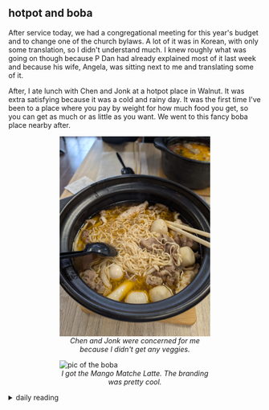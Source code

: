 ## hotpot and boba

After service today, we had a congregational meeting for this year's budget and to change one of the church bylaws. A lot of it was in Korean, with only some translation, so I didn't understand much. I knew roughly what was going on though because P Dan had already explained most of it last week and because his wife, Angela, was sitting next to me and translating some of it.

After, I ate lunch with Chen and Jonk at a hotpot place in Walnut. It was extra satisfying because it was a cold and rainy day. It was the first time I've been to a place where you pay by weight for how much food you get, so you can get as much or as little as you want. We went to this fancy boba place nearby after.

<figure>
    <img src="/images/2025/2025-01/2025-01-26-hotpot-and-boba/hotpot.jpg" alt="pic of the hotpot" width="300" style="display: block; margin: auto;">
    <figcaption style="display: block; margin: auto; text-align: center; width: 300px;">
        <i>Chen and Jonk were concerned for me because I didn't get any veggies.</i>
    </figcaption>
</figure>

<figure>
    <img src="/images/2025/2025-01/2025-01-26-hotpot-and-boba/boba.jpg" alt="pic of the boba" width="300" style="display: block; margin: auto;">
    <figcaption style="display: block; margin: auto; text-align: center; width: 300px;">
        <i>I got the Mango Matche Latte. The branding was pretty cool.</i>
    </figcaption>
</figure>

<details markdown="1">
<summary>daily reading</summary>

| {{ page.date | date: "%B %-d, %Y" }} |
| :-------------: |
| [Judg. 10:1–11:11; Acts 14; Jer. 23; Mark 9]({% link _Bible/Bible-year-1.md %}) |
| [WCF 1; WSC 1-3; WLC 1-5]({% link _westminster/westminster-month-2.md %}) |
| [The Athanasian Creed](https://threeforms.org/the-athanasian-creed/) |

</details>